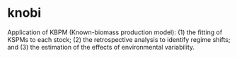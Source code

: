 # knobi
Application of KBPM (Known-biomass production model): (1) the fitting of KSPMs to each stock; (2) the retrospective analysis to identify regime shifts;  and (3) the estimation of the effects of environmental variability.
